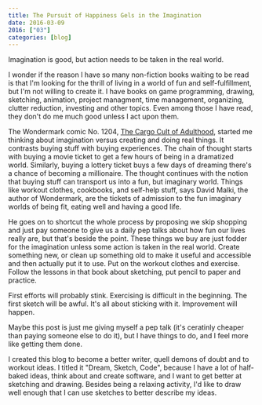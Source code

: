 ```yaml
---
title: The Pursuit of Happiness Gels in the Imagination
date: 2016-03-09
2016: ["03"]
categories: [blog]
---
```


Imagination is good, but action needs to be taken in the real world.
<!--more-->

I wonder if the reason I have so many non-fiction books waiting to be read is that I'm looking for the thrill of living in a world of fun and self-fulfillment, but I'm not willing to create it. I have books on game programming, drawing, sketching, animation, project managment, time management, organizing, clutter reduction, investing and other topics. Even among those I have read, they don't do me much good unless I act upon them.

The Wondermark comic No. 1204, [The Cargo Cult of Adulthood](http://wondermark.com/c1204/), started me thinking about imagination versus creating and doing real things. It contrasts buying stuff with buying experiences. The chain of thought starts with buying a movie ticket to get a few hours of being in a dramatized world. Similarly, buying a lottery ticket buys a few days of dreaming there's a chance of becoming a millionaire. The thought continues with the notion that buying stuff can transport us into a fun, but imaginary world. Things like workout clothes, cookbooks, and self-help stuff, says David Malki, the author of Wondermark, are the tickets of admission to the fun imaginary worlds of being fit, eating well and having a good life.

He goes on to shortcut the whole process by proposing we skip shopping and just pay someone to give us a daily pep talks about how fun our lives really are, but that's beside the point. These things we buy are just fodder for the imagination unless some action is taken in the real world. Create something new, or clean up something old to make it useful and accessible and then actually put it to use. Put on the workout clothes and exercise. Follow the lessons in that book about sketching, put pencil to paper and practice.

First efforts will probably stink. Exercising is difficult in the beginning. The first sketch will be awful. It's all about sticking with it. Improvement will happen.

Maybe this post is just me giving myself a pep talk (it's ceratinly cheaper than paying someone else to do it), but I have things to do, and I feel more like getting them done.

I created this blog to become a better writer, quell demons of doubt and to workout ideas. I titled it "Dream, Sketch, Code", because I have a lot of half-baked ideas, think about and create software, and I want to get better at sketching and drawing. Besides being a relaxing activity, I'd like to draw well enough that I can use sketches to better describe my ideas.
